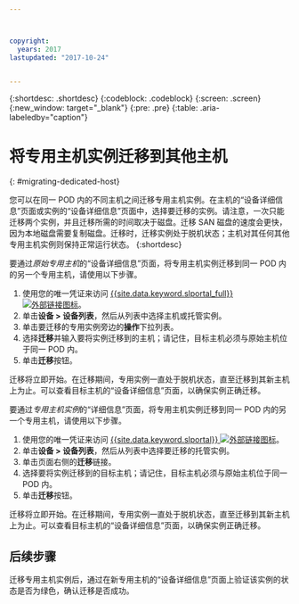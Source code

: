 ```yaml
---



copyright:
  years: 2017
lastupdated: "2017-10-24"


---
```


{:shortdesc: .shortdesc}
{:codeblock: .codeblock}
{:screen: .screen}
{:new_window: target="_blank"}
{:pre: .pre}
{:table: .aria-labeledby="caption"}


# 将专用主机实例迁移到其他主机
{: #migrating-dedicated-host}

您可以在同一 POD 内的不同主机之间迁移专用主机实例。在主机的“设备详细信息”页面或实例的“设备详细信息”页面中，选择要迁移的实例。请注意，一次只能迁移两个实例，并且迁移所需的时间取决于磁盘。迁移 SAN 磁盘的速度会更快，因为本地磁盘需要复制磁盘。迁移时，迁移实例处于脱机状态；主机对其任何其他专用主机实例则保持正常运行状态。
{:shortdesc}

要通过*原始专用主机*的“设备详细信息”页面，将专用主机实例迁移到同一 POD 内的另一个专用主机，请使用以下步骤。 

1. 使用您的唯一凭证来访问 [{{site.data.keyword.slportal_full}} ![外部链接图标](../icons/launch-glyph.svg "外部链接图标")](https://control.softlayer.com/)。 
2. 单击**设备 > 设备列表**，然后从列表中选择主机或托管实例。
3. 单击要迁移的专用实例旁边的**操作**下拉列表。
4. 选择**迁移**并输入要将实例迁移到的主机；请记住，目标主机必须与原始主机位于同一 POD 内。
5. 单击**迁移**按钮。 

迁移将立即开始。在迁移期间，专用实例一直处于脱机状态，直至迁移到其新主机上为止。可以查看目标主机的“设备详细信息”页面，以确保实例正确迁移。

要通过*专用主机实例*的“详细信息”页面，将专用主机实例迁移到同一 POD 内的另一个专用主机，请使用以下步骤。

1. 使用您的唯一凭证来访问 [{{site.data.keyword.slportal}} ![外部链接图标](../icons/launch-glyph.svg "外部链接图标")](https://control.softlayer.com/)。
2. 单击**设备 > 设备列表**，然后从列表中选择要迁移的托管实例。
3. 单击页面右侧的**迁移**链接。
4. 选择要将实例迁移到的目标主机；请记住，目标主机必须与原始主机位于同一 POD 内。
5. 单击**迁移**按钮。

迁移将立即开始。在迁移期间，专用实例一直处于脱机状态，直至迁移到其新主机上为止。可以查看目标主机的“设备详细信息”页面，以确保实例正确迁移。

## 后续步骤
迁移专用主机实例后，通过在新专用主机的“设备详细信息”页面上验证该实例的状态是否为绿色，确认迁移是否成功。
